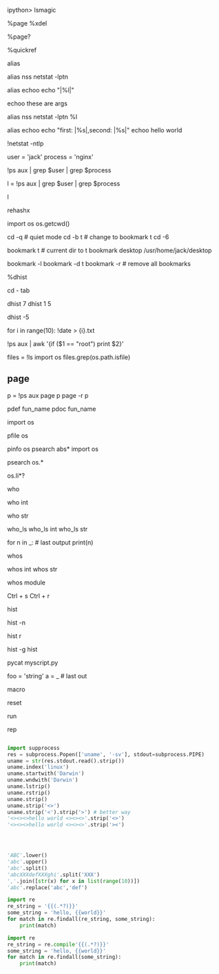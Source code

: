 ipython> lsmagic

%page
%xdel

%page?

%quickref

alias

alias nss netstat -lptn

alias echoo echo "|%l|"

echoo these are args


alias nss netstat -lptn %l


alias echoo echo "first: |%s|,second: |%s|"
echoo hello world

!netstat -ntlp

user = 'jack'
process = 'nginx'

!ps aux | grep $user | grep $process

l = !ps aux | grep $user | grep $process

l

rehashx

import os
os.getcwd()

cd -q # quiet mode
cd -b t # change to bookmark t
cd -6

bookmark  t # current dir to t
bookmark  desktop /usr/home/jack/desktop

bookmark -l
bookmark -d t
bookmark -r # remove all bookmarks

%dhist

cd - tab

dhist 7
dhist 1 5

dhist -5


for i in range(10): 
    !date > {i}.txt


!ps aux  | awk '{if ($1 == "root") print $2}'

files = !ls
import os
files.grep(os.path.isfile)


## page

p = !ps aux
page p
page -r p

pdef fun_name
pdoc fun_name

import os


pfile os

pinfo os
psearch abs*
import os
  
psearch os.*

os.li*?


who

who int

who str

who_ls
who_ls int
who_ls str

for n in _: # last output
    print(n)

whos

whos int
whos str


whos module



Ctrl + s
Ctrl + r

hist

hist -n

hist r

hist -g hist


pycat  myscript.py


foo = 'string'
a = _ # last out

macro

reset

run 

rep


```python

import supprocess
res = subprocess.Popen(['uname', '-sv'], stdout=subprocess.PIPE)
uname = str(res.stdout.read().strip())
uname.index('linux')
uname.startwith('Darwin')
uname.wndwith('Darwin')
uname.lstrip()
uname.rstrip()
uname.strip()
uname.strip('<>')
uname.strip('<').strip('>') # better way
'<><><>hello world <><><>'.strip('<>')
'<><><>hello world <><><>'.strip('><')




```

```python

'ABC'.lower()
'abc'.upper()
'abc'.split()
'abcXXXdefXXXghi'.split('XXX')
','.join([str(x) for x in list(range(10))])
'abc'.replace('abc','def')

```

```python
import re
re_string = '{{(.*?)}}'
some_string = 'hello, {{world}}'
for match in re.findall(re_string, some_string):
    print(match)
```


```python
import re
re_string = re.compile'{{(.*?)}}'
some_string = 'hello, {{world}}'
for match in re.findall(some_string):
    print(match)


```
